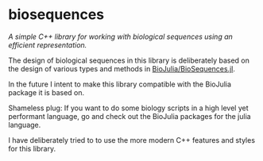 # biosequences

*A simple C++ library for working with
biological sequences using an efficient representation.*

The design of biological sequences in this library
is deliberately based on the design of various types and methods
in [BioJulia/BioSequences.jl](https://github.com/BioJulia/BioSequences.jl).

In the future I intent to make this library compatible with the BioJulia
package it is based on.

Shameless plug: If you want to do some biology scripts in a high level yet 
performant language, go and check out the BioJulia packages for the julia
language. 

I have deliberately tried to to use the more modern
C++ features and styles for this library.
